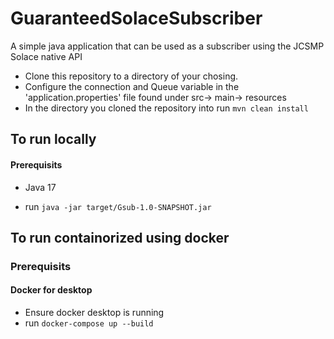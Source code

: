 # GuaranteedSolaceSubscriber
A simple java application that can be used as a subscriber using the JCSMP Solace native API 

* Clone this repository to a directory of your chosing.
* Configure the connection and Queue variable in the 'application.properties' file found under src-> main-> resources
* In the directory you cloned the repository into run `mvn clean install`

## To run locally 
#### Prerequisits 
- Java 17

*  run `java -jar target/Gsub-1.0-SNAPSHOT.jar`

## To run containorized using docker
### Prerequisits 
#### Docker for desktop 
* Ensure docker desktop is running 
*  run `docker-compose up --build `



